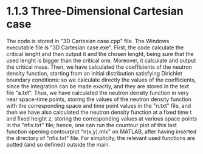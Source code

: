 # 1.1.3 Three-Dimensional Cartesian case
The code is stored in "3D Cartesian case.cpp" file.
The Windows executable file is "3D Cartesian case.exe".
First, the code calculate the critical lenght and then output it and the chosen 
lenght, being sure that the used lenght is bigger than the critical one.
Moreover, it calculate and output the critical mass.
Then, we have calculated the coefficients of the neutron density function, starting
from an initial distribution satisfying Dirichlet boundary conditions: so we calculate
directly the values of the coefficients, since the integration can be made exactly,
and they are stored in the text file "a.txt".
Thus, we have calculated the neutron density function in very near space-time points, 
storing the values of the neutron density function with the 
corresponding space and time point values in the "n.txt" file, and then we have also 
calculated the neutron density function at a fixed time t and fixed height z, storing 
the corresponding values at various space points in the "nfix.txt" file; 
hence, one can run the countour plot of this last function opening 
contourplot "n(x,y).mlx" on MATLAB, after having inserted the directory of "nfix.txt" file.
For simplicity, the relevant used functions are putted (and so defined) outside the
main.

